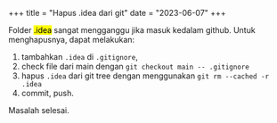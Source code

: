 +++
title = "Hapus .idea dari git"
date  = "2023-06-07"
+++

Folder <mark>.idea</mark> sangat mengganggu jika masuk kedalam github. Untuk
menghapusnya, dapat melakukan:

1. tambahkan `.idea` di `.gitignore`,
2. check file dari main dengan `git checkout main -- .gitignore`
3. hapus `.idea` dari git tree dengan menggunakan `git rm --cached -r .idea`
4. commit, push.

Masalah selesai.
